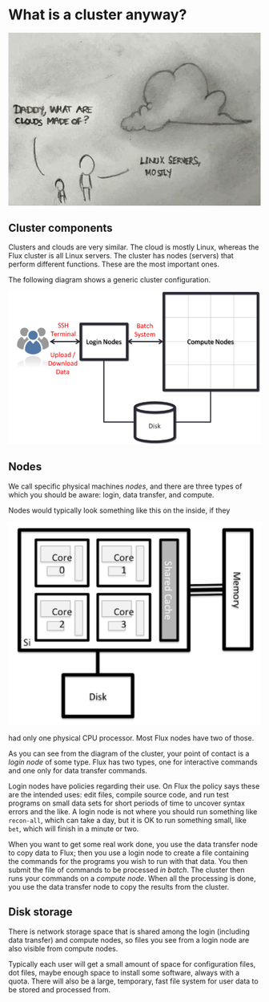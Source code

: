 
# What is a cluster anyway?

![What are clouds made of?](./images/cloud.jpg)

## Cluster components

Clusters and clouds are very similar. The cloud is mostly Linux,
whereas the Flux cluster is all Linux servers. The cluster has
nodes (servers) that perform different functions.  These are the
most important ones.

The following diagram shows a generic cluster configuration.

![Generic cluster configuration](./images/hpc_system_diagram.png)

## Nodes

We call specific physical machines _nodes_, and there are three types of
which you should be aware:  login, data transfer, and compute.

Nodes would typically look something like this on the inside, if they

![Generic node structure](./images/node_diagram.png)

had only one physical CPU processor. Most Flux nodes have two of those.

As you can see from the diagram of the cluster, your point of contact is a
_login node_ of some type.  Flux has two types, one for interactive commands
and one only for data transfer commands.

Login nodes have policies regarding their use. On Flux the policy says these
are the intended uses:  edit files, compile source code, and run test
programs on small data sets for short periods of time to uncover syntax
errors and the like. A login node is not where you should run something
like `recon-all`, which can take a day, but it is OK to run something
small, like `bet`, which will finish in a minute or two.

When you want to get some real work done, you use the data transfer node to
copy data to Flux; then you use a login node to create a file containing the
commands for the programs you wish to run with that data.  You then submit
the file of commands to be processed _in batch_.  The cluster then runs your
commands on a _compute node_.  When all the processing is done, you use the
data transfer node to copy the results from the cluster.

## Disk storage

There is network storage space that is shared among the login (including data transfer) and compute nodes, so files you see from a login node are also visible from compute nodes.

Typically each user will get a small amount of space for configuration
files, dot files, maybe enough space to install some software, always
with a quota.  There will also be a large, temporary, fast file system
for user data to be stored and processed from.

